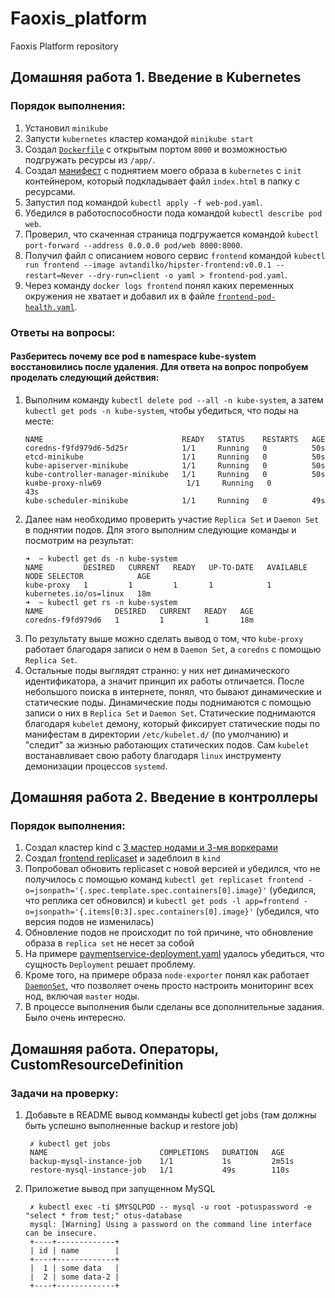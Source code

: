 # Faoxis_platform
Faoxis Platform repository


## Домашняя работа 1. Введение в Kubernetes
### Порядок выполнения:
1) Установил `minikube`
2) Запусти `kubernetes` кластер командой `minikube start`
3) Создал [`Dockerfile`](kubernetes-intro/web/Dockerfile) с открытым портом `8000` и возможностью подгружать ресурсы из `/app/`.
4) Создал [манифест](kubernetes-intro/web-pod.yaml) с поднятием моего образа в `kubernetes` с `init` контейнером, который подкладывает файл `index.html` в папку с ресурсами.
5) Запустил под командой `kubectl apply -f web-pod.yaml`.
6) Убедился в работоспособности пода командой `kubectl describe pod web`.
7) Проверил, что скаченная страница подгружается командой `kubectl port-forward --address 0.0.0.0 pod/web 8000:8000`.
8) Получил файл с описанием нового сервис `frontend` командой `kubectl run frontend --image avtandilko/hipster-frontend:v0.0.1 --restart=Never --dry-run=client -o yaml > frontend-pod.yaml`.
9) Через команду `docker logs frontend` понял каких переменных окружения не хватает и добавил их в файле [`frontend-pod-health.yaml`](kubernetes-intro/frontend-pod-healthy.yaml).
### Ответы на вопросы:
#### Разберитесь почему все pod в namespace kube-system восстановились после удаления. Для ответа на вопрос попробуем проделать следующий действия:
1) Выполним команду `kubectl delete pod --all -n kube-system`, а затем `kubectl get pods -n kube-system`, чтобы убедиться, что поды на месте:
    ```shell
    NAME                               READY   STATUS    RESTARTS   AGE
    coredns-f9fd979d6-5d25r            1/1     Running   0          50s
    etcd-minikube                      1/1     Running   0          50s
    kube-apiserver-minikube            1/1     Running   0          50s
    kube-controller-manager-minikube   1/1     Running   0          50s
    kuяbe-proxy-nlw69                   1/1     Running   0          43s
    kube-scheduler-minikube            1/1     Running   0          49s
    ```
2) Далее нам необходимо проверить участие `Replica Set` и `Daemon Set` в поднятии подов. Для этого выполним следующие команды и посмотрим на результат:
    ```shell
    ➜  ~ kubectl get ds -n kube-system
    NAME         DESIRED   CURRENT   READY   UP-TO-DATE   AVAILABLE   NODE SELECTOR            AGE
    kube-proxy   1         1         1       1            1           kubernetes.io/os=linux   18m
    ➜  ~ kubectl get rs -n kube-system
    NAME                DESIRED   CURRENT   READY   AGE
    coredns-f9fd979d6   1         1         1       18m
    ```
3) По результату выше можно сделать вывод о том, что `kube-proxy` работает благодаря записи о нем в `Daemon Set`, а `coredns` с помощью `Replica Set`.
4) Остальные поды выглядят странно: у них нет динамического идентификатора, а значит принцип их работы отличается.
    После небольшого поиска в интернете, понял, что бывают динамические и статические поды. 
    Динамические поды поднимаются с помощью записи о них в `Replica Set` и `Daemon Set`.
    Статические поднимаются благодаря `kubelet` демону, который фиксирует статические поды по манифестам в директории `/etc/kubelet.d/` (по умолчанию) и "следит" за жизнью работающих статических подов.
    Сам `kubelet` востанавливает свою работу благодаря `linux` инструменту демонизации процессов `systemd`.



## Домашняя работа 2. Введение в контроллеры
### Порядок выполнения:
1) Создал кластер kind с [3 мастер нодами и 3-мя воркерами](kubernetes-controllers/kind-config.yaml)
2) Создал [frontend replicaset](kubernetes-controllers/frontend-replicaset.yaml) и задеблоил в `kind`
3) Попробовал обновить replicaset с новой версией и убедился, что не получилось с помощью команд 
   `kubectl get replicaset frontend -o=jsonpath='{.spec.template.spec.containers[0].image}'` (убедился, что реплика сет обновился) 
   и `kubectl get pods -l app=frontend -o=jsonpath='{.items[0:3].spec.containers[0].image}'` (убедился, что версия подов не изменилась)
4) Обновление подов не происходит по той причине, что обновление образа в `replica set` не несет за собой 
5) На примере [paymentservice-deployment.yaml](kubernetes-controllers/paymentservice-deployment.yaml) удалось убедиться,
    что сущность `Deployment` решает проблему.
6) Кроме того, на примере образа `node-exporter` понял как работает [`DaemonSet`](kubernetes-controllers/node-exporter-daemonset.yaml),
    что позволяет очень просто настроить мониторинг всех нод, включая `master` ноды.
7) В процессе выполнения были сделаны все дополнительные задания. Было очень интересно.


## Домашняя работа. Операторы, CustomResourceDefinition
### Задачи на проверку:
1) Добавьте в README вывод комманды kubectl get jobs (там должны
   быть успешно выполненные backup и restore job)
   ```shell script
    ✗ kubectl get jobs
    NAME                         COMPLETIONS   DURATION   AGE
    backup-mysql-instance-job    1/1           1s         2m51s
    restore-mysql-instance-job   1/1           49s        110s
   ```
2) Приложетие вывод при запущенном MySQL
   ```shell script
    ✗ kubectl exec -ti $MYSQLPOD -- mysql -u root -potuspassword -e "select * from test;" otus-database
    mysql: [Warning] Using a password on the command line interface can be insecure.
    +----+-------------+
    | id | name        |
    +----+-------------+
    |  1 | some data   |
    |  2 | some data-2 |
    +----+-------------+
   ```
   